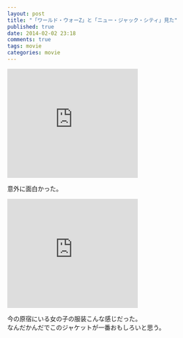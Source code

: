 ```yaml
---
layout: post
title: "「ワールド・ウォーZ」と「ニュー・ジャック・シティ」見た"
published: true
date: 2014-02-02 23:18
comments: true
tags: movie
categories: movie
---
```


<iframe src="https://banners.itunes.apple.com/banner.html?partnerId=&aId=11ldGT&id=756496633&c=jp&l=ja-JP&bt=catalog&t=catalog_black&w=300&h=250" frameborder=0 style="overflow-x:hidden;overflow-y:hidden;width:300px;height:250px;border:0px"></iframe>

意外に面白かった。

<iframe src="https://banners.itunes.apple.com/banner.html?partnerId=&aId=11ldGT&id=718046714&c=jp&l=ja-JP&bt=catalog&t=catalog_black&w=300&h=250" frameborder=0 style="overflow-x:hidden;overflow-y:hidden;width:300px;height:250px;border:0px"></iframe>

今の原宿にいる女の子の服装こんな感じだった。  
なんだかんだでこのジャケットが一番おもしろいと思う。
